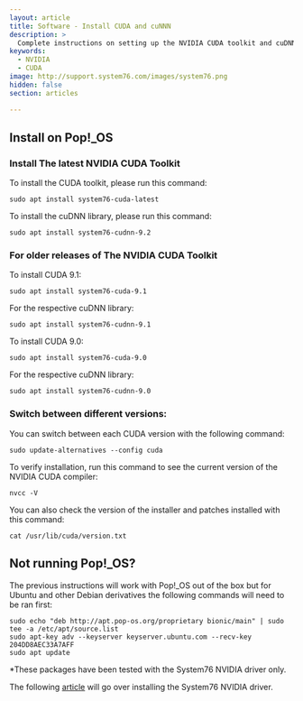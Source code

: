 ```yaml
---
layout: article
title: Software - Install CUDA and cuNNN
description: >
  Complete instructions on setting up the NVIDIA CUDA toolkit and cuDNN libraries
keywords:
  - NVIDIA
  - CUDA
image: http://support.system76.com/images/system76.png
hidden: false
section: articles

---
```


## Install on Pop!_OS

### Install The latest NVIDIA CUDA Toolkit

To install the CUDA toolkit, please run this command:

```
sudo apt install system76-cuda-latest
```

To install the cuDNN library, please run this command:

```
sudo apt install system76-cudnn-9.2
```

### For older releases of The NVIDIA CUDA Toolkit

To install CUDA 9.1:

```
sudo apt install system76-cuda-9.1
```

For the respective cuDNN library:

```
sudo apt install system76-cudnn-9.1
```

To install CUDA 9.0:

```
sudo apt install system76-cuda-9.0
```

For the respective cuDNN library:

```
sudo apt install system76-cudnn-9.0
```

### Switch between different versions:

You can switch between each CUDA version with the following command:

```
sudo update-alternatives --config cuda
```

To verify installation, run this command to see the current version of the NVIDIA CUDA compiler:

```
nvcc -V
```

You can also check the version of the installer and patches installed with this command:

```
cat /usr/lib/cuda/version.txt
```

## Not running Pop!_OS?

The previous instructions will work with Pop!_OS out of the box but for Ubuntu and other Debian derivatives the following commands will need to be ran first:

```
sudo echo "deb http://apt.pop-os.org/proprietary bionic/main" | sudo tee -a /etc/apt/source.list
sudo apt-key adv --keyserver keyserver.ubuntu.com --recv-key 204DD8AEC33A7AFF
sudo apt update
```

*These packages have been tested with the System76 NVIDIA driver only.

The following [article](https://support.system76.com/articles/system76-driver/) will go over installing the System76 NVIDIA driver.
